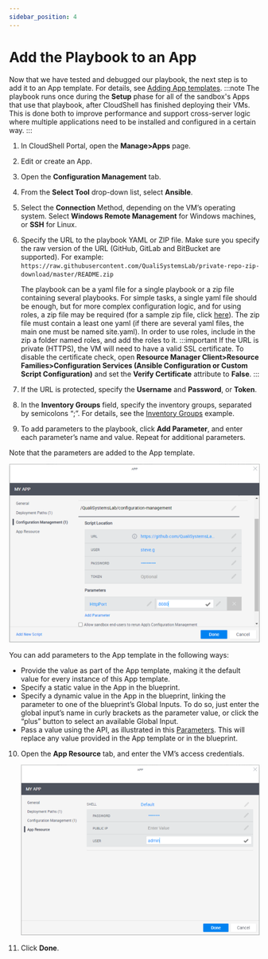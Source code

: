 ```yaml
---
sidebar_position: 4
---
```


# Add the Playbook to an App

Now that we have tested and debugged our playbook, the next step is to add it to an App template. For details, see [Adding App templates](https://help.quali.com/Online%20Help/0.0/Portal/Content/CSP/MNG/Mng-Apps.htm#Adding).
:::note
The playbook runs once during the **Setup** phase for all of the sandbox's Apps that use that playbook, after CloudShell has finished deploying their VMs. This is done both to improve performance and support cross-server logic where multiple applications need to be installed and configured in a certain way.
:::
1. In CloudShell Portal, open the **Manage>Apps** page.
    
2. Edit or create an App.
    
3. Open the **Configuration Management** tab.
    
4. From the **Select Tool** drop-down list, select **Ansible**.
    
5. Select the **Connection** Method, depending on the VM’s operating system. Select **Windows Remote Management** for Windows machines, or **SSH** for Linux.
    
6. Specify the URL to the playbook YAML or ZIP file. Make sure you specify the raw version of the URL (GitHub, GitLab and BitBucket are supported). For example: `https://raw.githubusercontent.com/QualiSystemsLab/private-repo-zip-download/master/README.zip`
    
    The playbook can be a yaml file for a single playbook or a zip file containing several playbooks. For simple tasks, a single yaml file should be enough, but for more complex configuration logic, and for using roles, a zip file may be required (for a sample zip file, click [here](https://github.com/QualiSystems/app-starter-pack/blob/dev/Playbooks/wordpress-rhel7.zip)). The zip file must contain a least one yaml (if there are several yaml files, the main one must be named site.yaml). In order to use roles, include in the zip a folder named roles, and add the roles to it.
    :::important
    If the URL is private (HTTPS), the VM will need to have a valid SSL certificate. To disable the certificate check, open **Resource Manager Client>Resource Families>Configuration Services (Ansible Configuration or Custom Script Configuration)** and set the **Verify Certificate** attribute to **False**.
    :::
7. If the URL is protected, specify the **Username** and **Password**, or **Token**.
    
8. In the **Inventory Groups** field, specify the inventory groups, separated by semicolons “;”. For details, see the [Inventory Groups](https://help.quali.com/Online%20Help/0.0/Portal/Content/DevGuide/Config-Mng/Ansible-Playbook-Examples.htm#Inventor) example.
    
9. To add parameters to the playbook, click **Add Parameter**, and enter each parameter’s name and value. Repeat for additional parameters.
    

Note that the parameters are added to the App template.

![Discovery Dialog](/Images/Devguide-configuration-management/Adding-the-Playbook-to-an_2_624x444.png)

You can add parameters to the App template in the following ways:

- Provide the value as part of the App template, making it the default value for every instance of this App template.
- Specify a static value in the App in the blueprint.
- Specify a dynamic value in the App in the blueprint, linking the parameter to one of the blueprint’s Global Inputs. To do so, just enter the global input’s name in curly brackets as the parameter value, or click the “plus” button to select an available Global Input.
- Pass a value using the API, as illustrated in this [Parameters](https://help.quali.com/Online%20Help/0.0/Portal/Content/DevGuide/Config-Mng/Ansible-Playbook-Examples.htm#ConfigureApps). This will replace any value provided in the App template or in the blueprint.

10. Open the **App Resource** tab, and enter the VM’s access credentials.
    
    ![Discovery Dialog](/Images/Devguide-configuration-management/Config-manage-Adding-Your_5_624x444.png)
    
11. Click **Done**.
